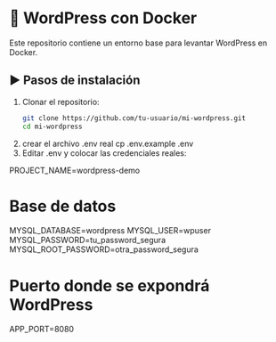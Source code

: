 # 🚀 WordPress con Docker

Este repositorio contiene un entorno base para levantar WordPress en Docker.

## ▶️ Pasos de instalación

1. Clonar el repositorio:
   ```bash
   git clone https://github.com/tu-usuario/mi-wordpress.git
   cd mi-wordpress
   ```
2. crear el archivo .env real
   cp .env.example .env
3. Editar .env y colocar las credenciales reales:

PROJECT_NAME=wordpress-demo

# Base de datos

MYSQL_DATABASE=wordpress
MYSQL_USER=wpuser
MYSQL_PASSWORD=tu_password_segura
MYSQL_ROOT_PASSWORD=otra_password_segura

# Puerto donde se expondrá WordPress

APP_PORT=8080
